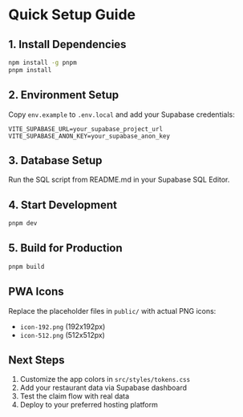 # Quick Setup Guide

## 1. Install Dependencies
```bash
npm install -g pnpm
pnpm install
```

## 2. Environment Setup
Copy `env.example` to `.env.local` and add your Supabase credentials:
```
VITE_SUPABASE_URL=your_supabase_project_url
VITE_SUPABASE_ANON_KEY=your_supabase_anon_key
```

## 3. Database Setup
Run the SQL script from README.md in your Supabase SQL Editor.

## 4. Start Development
```bash
pnpm dev
```

## 5. Build for Production
```bash
pnpm build
```

## PWA Icons
Replace the placeholder files in `public/` with actual PNG icons:
- `icon-192.png` (192x192px)
- `icon-512.png` (512x512px)

## Next Steps
1. Customize the app colors in `src/styles/tokens.css`
2. Add your restaurant data via Supabase dashboard
3. Test the claim flow with real data
4. Deploy to your preferred hosting platform



























